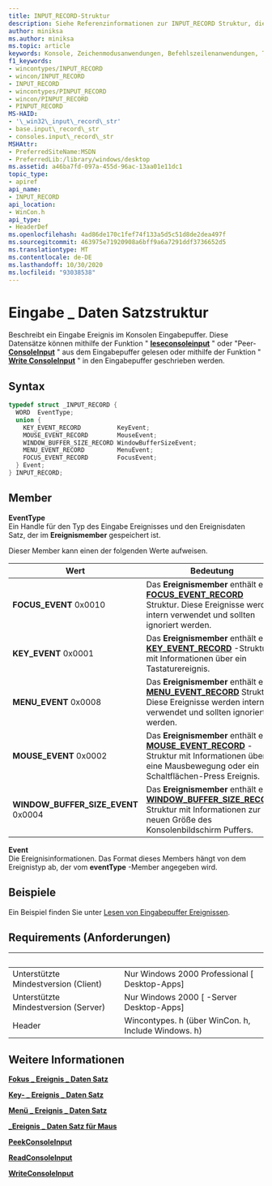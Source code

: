 ```yaml
---
title: INPUT_RECORD-Struktur
description: Siehe Referenzinformationen zur INPUT_RECORD Struktur, die ein Eingabe Ereignis im Konsolen Eingabepuffer beschreibt.
author: miniksa
ms.author: miniksa
ms.topic: article
keywords: Konsole, Zeichenmodusanwendungen, Befehlszeilenanwendungen, Terminalanwendungen, Konsolen-API
f1_keywords:
- wincontypes/INPUT_RECORD
- wincon/INPUT_RECORD
- INPUT_RECORD
- wincontypes/PINPUT_RECORD
- wincon/PINPUT_RECORD
- PINPUT_RECORD
MS-HAID:
- '\_win32\_input\_record\_str'
- base.input\_record\_str
- consoles.input\_record\_str
MSHAttr:
- PreferredSiteName:MSDN
- PreferredLib:/library/windows/desktop
ms.assetid: a46ba7fd-097a-455d-96ac-13aa01e11dc1
topic_type:
- apiref
api_name:
- INPUT_RECORD
api_location:
- WinCon.h
api_type:
- HeaderDef
ms.openlocfilehash: 4ad86de170c1fef74f133a5d5c51d8de2dea497f
ms.sourcegitcommit: 463975e71920908a6bff9a6a7291ddf3736652d5
ms.translationtype: MT
ms.contentlocale: de-DE
ms.lasthandoff: 10/30/2020
ms.locfileid: "93038538"
---
```

# <a name="input_record-structure"></a>Eingabe \_ Daten Satzstruktur

Beschreibt ein Eingabe Ereignis im Konsolen Eingabepuffer. Diese Datensätze können mithilfe der Funktion " [**leseconsoleinput**](readconsoleinput.md) " oder "Peer- [**ConsoleInput**](peekconsoleinput.md) " aus dem Eingabepuffer gelesen oder mithilfe der Funktion " [**Write ConsoleInput**](writeconsoleinput.md) " in den Eingabepuffer geschrieben werden.

## <a name="syntax"></a>Syntax

```C
typedef struct _INPUT_RECORD {
  WORD  EventType;
  union {
    KEY_EVENT_RECORD          KeyEvent;
    MOUSE_EVENT_RECORD        MouseEvent;
    WINDOW_BUFFER_SIZE_RECORD WindowBufferSizeEvent;
    MENU_EVENT_RECORD         MenuEvent;
    FOCUS_EVENT_RECORD        FocusEvent;
  } Event;
} INPUT_RECORD;
```

## <a name="members"></a>Member

**EventType**  
Ein Handle für den Typ des Eingabe Ereignisses und den Ereignisdaten Satz, der im **Ereignismember** gespeichert ist.

Dieser Member kann einen der folgenden Werte aufweisen.

| Wert | Bedeutung |
|-|-|
| **FOCUS_EVENT** 0x0010 | Das **Ereignismember** enthält eine **[FOCUS_EVENT_RECORD](focus-event-record-str.md)** Struktur. Diese Ereignisse werden intern verwendet und sollten ignoriert werden. |
| **KEY_EVENT** 0x0001 | Das **Ereignismember** enthält eine **[KEY_EVENT_RECORD](key-event-record-str.md)** -Struktur mit Informationen über ein Tastaturereignis. |
| **MENU_EVENT** 0x0008 | Das **Ereignismember** enthält eine **[MENU_EVENT_RECORD](menu-event-record-str.md)** Struktur. Diese Ereignisse werden intern verwendet und sollten ignoriert werden. |
| **MOUSE_EVENT** 0x0002 | Das **Ereignismember** enthält eine **[MOUSE_EVENT_RECORD](mouse-event-record-str.md)** -Struktur mit Informationen über eine Mausbewegung oder ein Schaltflächen-Press Ereignis. |
| **WINDOW_BUFFER_SIZE_EVENT** 0x0004 | Das **Ereignismember** enthält eine **[WINDOW_BUFFER_SIZE_RECORD](window-buffer-size-record-str.md)** Struktur mit Informationen zur neuen Größe des Konsolenbildschirm Puffers. |

**Event**  
Die Ereignisinformationen. Das Format dieses Members hängt von dem Ereignistyp ab, der vom **eventType** -Member angegeben wird.

## <a name="examples"></a>Beispiele

Ein Beispiel finden Sie unter [Lesen von Eingabepuffer Ereignissen](reading-input-buffer-events.md).

## <a name="requirements"></a>Requirements (Anforderungen)

| &nbsp; | &nbsp; |
|-|-|
| Unterstützte Mindestversion (Client) | Nur Windows 2000 Professional \[ Desktop-Apps\] |
| Unterstützte Mindestversion (Server) | Nur Windows 2000 \[ -Server Desktop-Apps\] |
| Header | Wincontypes. h (über WinCon. h, Include Windows. h) |

## <a name="see-also"></a>Weitere Informationen

[**Fokus \_ Ereignis \_ Daten Satz**](focus-event-record-str.md)

[**Key- \_ Ereignis \_ Daten Satz**](key-event-record-str.md)

[**Menü \_ Ereignis \_ Daten Satz**](menu-event-record-str.md)

[**\_Ereignis \_ Daten Satz für Maus**](mouse-event-record-str.md)

[**PeekConsoleInput**](peekconsoleinput.md)

[**ReadConsoleInput**](readconsoleinput.md)

[**WriteConsoleInput**](writeconsoleinput.md)
